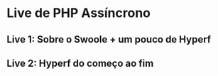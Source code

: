 # Live de PHP Assíncrono

## Live 1: Sobre o Swoole + um pouco de Hyperf

## Live 2: Hyperf do começo ao fim
